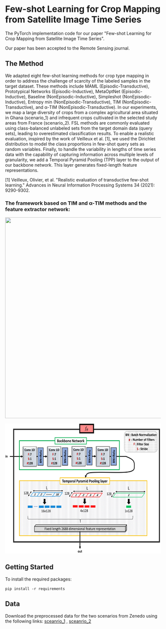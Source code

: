 # Few-shot Learning for Crop Mapping from Satellite Image Time Series
The PyTorch implementation code for our paper "Few-shot Learning for Crop Mapping from Satellite Image Time Series".


Our paper has been accepted to the Remote Sensing journal.

## The Method
We adapted eight few-shot learning methods for crop type mapping in order to address the challenge of scarcity of the labeled samples in the target dataset. These methods include MAML (Episodic-Transductive), Prototypical Networks (Episodic-Inductive), MetaOptNet (Episodic-Inductive), Baseline (NonEpisodic-Inductive), Simpleshot (NonEpisodic-Inductive), Entropy min (NonEpisodic-Transductive), TIM (NonEpisodic-Transductive), and α-TIM (NonEpisodic-Transductive). In our experiments, we map a large diversity of crops from a complex agricultural area situated in Ghana (scenario_1) and infrequent crops cultivated in the selected study areas from France (scenario_2). FSL methods are commonly evaluated using class-balanced unlabeled sets from the target domain data (query sets), leading to overestimated classification results. To enable a realistic evaluation, inspired by the work of Veilleux et al. [1], we used the Dirichlet distribution to model the class proportions in few-shot query sets as random variables. Finally, to handle the variability in lengths of time series data with the capability of capturing information across multiple levels of granularity, we add a Temporal Pyramid Pooling (TPP) layer to the output of our backbone network. This layer generates fixed-length feature representations.

[1] Veilleux, Olivier, et al. "Realistic evaluation of transductive few-shot learning." Advances in Neural Information Processing Systems 34 (2021): 9290-9302.

### The framework based on TIM and α-TIM methods and the feature extractor network: 
<p align="center"><img src="https://github.com/Sina-Mohammadi/FewCrop/blob/main/fig/framework.jpg" width="730" height="650"></p>
<p align="center"><img src="https://github.com/Sina-Mohammadi/FewCrop/blob/main/fig/featureextractor.jpg" width="550" height="420"></p>


## Getting Started
To install the required packages:
```
pip install -r requirements
```
## Data
Download the preprocessed data for the two scenarios from Zenedo using the following links: [sceanrio_1](https://drive.google.com/file/d/1fhoFewOoLPSWWmX5dOeme2rlZJXyyC7A/view?usp=sharing) , [sceanrio_2](https://drive.google.com/file/d/1fhoFewOoLPSWWmX5dOeme2rlZJXyyC7A/view?usp=sharing)
